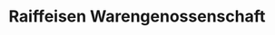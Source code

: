---
title: "Raiffeisen Warengenossenschaft"
url: /nienburg/raiffeisen-warengenossenschaft/
shop: Supermarkt
---